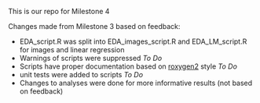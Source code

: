 This is our repo for Milestone 4

Changes made from Milestone 3 based on feedback:
* EDA_script.R was split into EDA_images_script.R and EDA_LM_script.R for images and linear regression
* Warnings of scripts were suppressed _To Do_
* Scripts have proper documentation based on [roxygen2](https://cran.r-project.org/web/packages/roxygen2/vignettes/roxygen2.html) style _To Do_
* unit tests were added to scripts _To Do_
* Changes to analyses were done for more informative results (not based on feedback)
